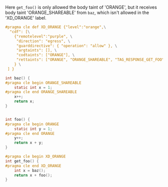 Here `get_foo()` is only allowed the body taint of 'ORANGE', but it receives body taint 'ORANGE_SHAREABLE' from `baz`, which isn't allowed in the 'XD_ORANGE' label.

```c
#pragma cle def XD_ORANGE {"level":"orange",\
  "cdf": [\
    {"remotelevel":"purple", \
     "direction": "egress", \
     "guarddirective": { "operation": "allow" }, \
     "argtaints": [], \
     "codtaints": ["ORANGE"], \
     "rettaints": ["ORANGE", "ORANGE_SHAREABLE", "TAG_RESPONSE_GET_FOO"] \
    } \
 ] }

int baz() {
#pragma cle begin ORANGE_SHAREABLE
    static int x = 1;
#pragma cle end ORANGE_SHAREABLE
    x++;
    return x;
}


int foo() {
#pragma cle begin ORANGE
    static int y = 1;
#pragma cle end ORANGE
    y++;
    return x + y;
}

#pragma cle begin XD_ORANGE
int get_foo() {
#pragma cle end XD_ORANGE
    int x = baz();
    return x + foo();
}

```